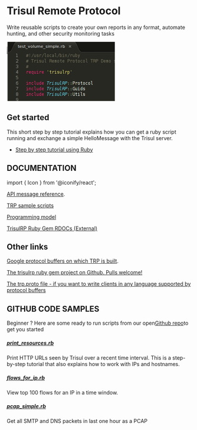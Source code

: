 # Trisul Remote Protocol

Write reusable scripts to create your own reports in any format, automate hunting, and other security monitoring tasks

![](./images/trp_sample.png)

## Get started

This short step by step tutorial explains how you can get a ruby script running and exchange a simple HelloMessage with the Trisul server.

- [Step by step tutorial using Ruby](/docs/trp/trpgemsteps.md)

## DOCUMENTATION

import { Icon } from '@iconify/react';

<Icon icon="mdi:github" height="25" /> [API message reference](https://github.com/trisulnsm/trisul-scripts/blob/master/trp/trp_proto.md ). 

<Icon icon="mdi:github" height="25" />  [TRP sample scripts](https://github.com/trisulnsm/trisul-scripts/tree/master/trp )

<Icon icon="logos:chrome" height="25" /> [Programming model](/docs/trp/trpprogramodel) 

<Icon icon="logos:chrome" height="25" /> [TrisulRP Ruby Gem RDOCs (External)](../ref/trpproto )

## Other links

<Icon icon="mdi:github" height="25" /> [Google protocol buffers on which TRP is built](https://github.com/protocolbuffers/protobuf).

<Icon icon="mdi:github" height="25" /> [The trisulrp ruby gem project on Github. Pulls welcome!](https://github.com/trisulnsm/trisulrp)

<Icon icon="logos:chrome" height="25" /> [ The trp.proto file - if you want to write clients in any language supported by protocol buffers](/docs/ref/trpproto)

## GITHUB CODE SAMPLES

Beginner ? Here are some ready to run scripts from our open[Github repo](https://github.com/trisulnsm/trisul-scripts)to get you started

##### [print_resources.rb](./samples/resources_step_by_step)

Print HTTP URLs seen by Trisul over a recent time interval. This is a step-by-step tutorial that also explains how to work with IPs and hostnames.

##### [flows_for_ip.rb](./samples/flows_for_ip)

View top 100 flows for an IP in a time window.

##### [pcap_simple.rb](./samples/pcap_simple)

Get all SMTP and DNS packets in last one hour as a PCAP
